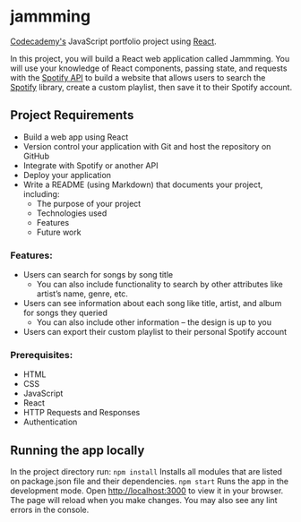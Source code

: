 # jammming
[Codecademy's](https://www.codecademy.com/learn) JavaScript portfolio project using [React](https://react.dev/).

In this project, you will build a React web application called Jammming. You will use your knowledge of React components, passing state, and requests with the [Spotify API](https://developer.spotify.com/documentation/web-api) to build a website that allows users to search the [Spotify](https://open.spotify.com/) library, create a custom playlist, then save it to their Spotify account.

## Project Requirements
- Build a web app using React
- Version control your application with Git and host the repository on GitHub
- Integrate with Spotify or another API
- Deploy your application
- Write a README (using Markdown) that documents your project, including:
  - The purpose of your project
  - Technologies used
  - Features
  - Future work

### Features:
- Users can search for songs by song title
  - You can also include functionality to search by other attributes like artist’s name, genre, etc.
- Users can see information about each song like title, artist, and album for songs they queried
  - You can also include other information – the design is up to you
- Users can export their custom playlist to their personal Spotify account

### Prerequisites:
- HTML
- CSS
- JavaScript
- React
- HTTP Requests and Responses
- Authentication

## Running the app locally
In the project directory run:
`npm install`
Installs all modules that are listed on package.json file and their dependencies.
`npm start`
Runs the app in the development mode. Open [http://localhost:3000](http://localhost:3000) to view it in your browser. The page will reload when you make changes. You may also see any lint errors in the console.
